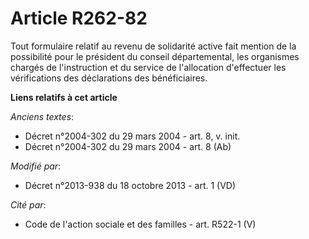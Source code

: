 # Article R262-82

Tout formulaire relatif au revenu de solidarité active fait mention de la possibilité pour le président du conseil
départemental, les organismes chargés de l'instruction et du service de l'allocation d'effectuer les vérifications des
déclarations des bénéficiaires.

**Liens relatifs à cet article**

_Anciens textes_:

  - Décret n°2004-302 du 29 mars 2004 - art. 8, v. init.
  - Décret n°2004-302 du 29 mars 2004 - art. 8 (Ab)

_Modifié par_:

  - Décret n°2013-938 du 18 octobre 2013 - art. 1 (VD)

_Cité par_:

  - Code de l'action sociale et des familles - art. R522-1 (V)
